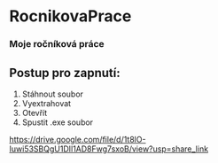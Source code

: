 # RocnikovaPrace
### Moje ročníková práce

## Postup pro zapnutí:

1. Stáhnout soubor
2. Vyextrahovat
3. Otevřít
4. Spustit .exe soubor

https://drive.google.com/file/d/1t8lO-Iuwi53SBQgU1DIl1AD8Fwg7sxoB/view?usp=share_link
